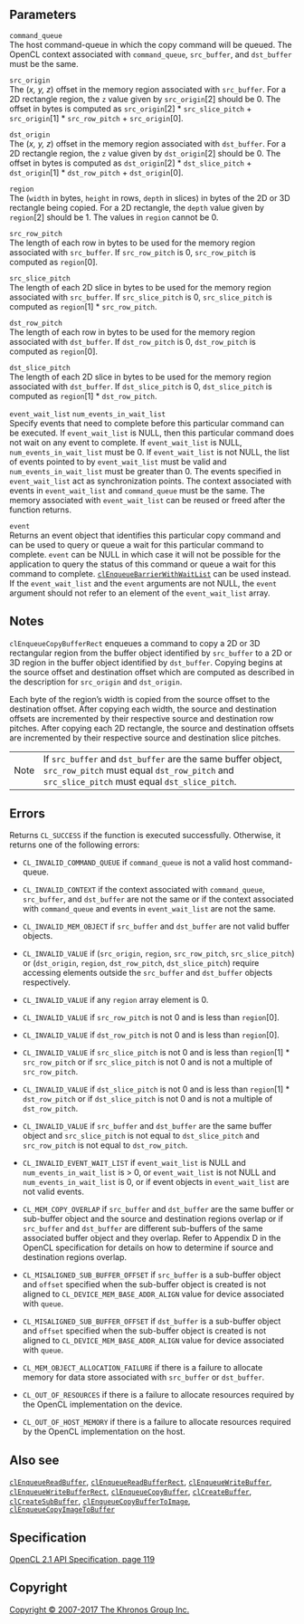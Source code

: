 
## Parameters

`command_queue`  
The host command-queue in which the copy command will be queued. The
OpenCL context associated with `command_queue`, `src_buffer`, and
`dst_buffer` must be the same.

`src_origin`  
The (*x, y, z*) offset in the memory region associated with
`src_buffer`. For a 2D rectangle region, the `z` value given by
`src_origin`\[2\] should be 0. The offset in bytes is computed as
`src_origin`\[2\] \* `src_slice_pitch` + `src_origin`\[1\] \*
`src_row_pitch` + `src_origin`\[0\].

`dst_origin`  
The (*x, y, z*) offset in the memory region associated with
`dst_buffer`. For a 2D rectangle region, the `z` value given by
`dst_origin`\[2\] should be 0. The offset in bytes is computed as
`dst_origin`\[2\] \* `dst_slice_pitch` + `dst_origin`\[1\] \*
`dst_row_pitch` + `dst_origin`\[0\].

`region`  
The (`width` in bytes, `height` in rows, `depth` in slices) in bytes of
the 2D or 3D rectangle being copied. For a 2D rectangle, the `depth`
value given by `region`\[2\] should be 1. The values in `region` cannot
be 0.

`src_row_pitch`  
The length of each row in bytes to be used for the memory region
associated with `src_buffer`. If `src_row_pitch` is 0, `src_row_pitch`
is computed as `region`\[0\].

`src_slice_pitch`  
The length of each 2D slice in bytes to be used for the memory region
associated with `src_buffer`. If `src_slice_pitch` is 0,
`src_slice_pitch` is computed as `region`\[1\] \* `src_row_pitch`.

`dst_row_pitch`  
The length of each row in bytes to be used for the memory region
associated with `dst_buffer`. If `dst_row_pitch` is 0, `dst_row_pitch`
is computed as `region`\[0\].

`dst_slice_pitch`  
The length of each 2D slice in bytes to be used for the memory region
associated with `dst_buffer`. If `dst_slice_pitch` is 0,
`dst_slice_pitch` is computed as `region`\[1\] \* `dst_row_pitch`.

`event_wait_list` `num_events_in_wait_list`  
Specify events that need to complete before this particular command can
be executed. If `event_wait_list` is NULL, then this particular command
does not wait on any event to complete. If `event_wait_list` is NULL,
`num_events_in_wait_list` must be 0. If `event_wait_list` is not NULL,
the list of events pointed to by `event_wait_list` must be valid and
`num_events_in_wait_list` must be greater than 0. The events specified
in `event_wait_list` act as synchronization points. The context
associated with events in `event_wait_list` and `command_queue` must be
the same. The memory associated with `event_wait_list` can be reused or
freed after the function returns.

`event`  
Returns an event object that identifies this particular copy command and
can be used to query or queue a wait for this particular command to
complete. `event` can be NULL in which case it will not be possible for
the application to query the status of this command or queue a wait for
this command to complete.
[`clEnqueueBarrierWithWaitList`](clEnqueueBarrierWithWaitList.html) can
be used instead. If the `event_wait_list` and the `event` arguments are
not NULL, the `event` argument should not refer to an element of the
`event_wait_list` array.

## Notes

`clEnqueueCopyBufferRect` enqueues a command to copy a 2D or 3D
rectangular region from the buffer object identified by `src_buffer` to
a 2D or 3D region in the buffer object identified by `dst_buffer`.
Copying begins at the source offset and destination offset which are
computed as described in the description for `src_origin` and
`dst_origin`.

Each byte of the region’s width is copied from the source offset to the
destination offset. After copying each width, the source and destination
offsets are incremented by their respective source and destination row
pitches. After copying each 2D rectangle, the source and destination
offsets are incremented by their respective source and destination slice
pitches.

|   |   |
---|---|
|  Note                              |  If `src_buffer` and `dst_buffer`    are the same buffer object,         `src_row_pitch` must equal          `dst_row_pitch` and                 `src_slice_pitch` must equal        `dst_slice_pitch`.                |

## Errors

Returns `CL_SUCCESS` if the function is executed successfully.
Otherwise, it returns one of the following errors:

-   `CL_INVALID_COMMAND_QUEUE` if `command_queue` is not a valid host
    command-queue.

-   `CL_INVALID_CONTEXT` if the context associated with `command_queue`,
    `src_buffer`, and `dst_buffer` are not the same or if the context
    associated with `command_queue` and events in `event_wait_list` are
    not the same.

-   `CL_INVALID_MEM_OBJECT` if `src_buffer` and `dst_buffer` are not
    valid buffer objects.

-   `CL_INVALID_VALUE` if (`src_origin`, `region`, `src_row_pitch`,
    `src_slice_pitch`) or (`dst_origin`, `region`, `dst_row_pitch`,
    `dst_slice_pitch`) require accessing elements outside the
    `src_buffer` and `dst_buffer` objects respectively.

-   `CL_INVALID_VALUE` if any `region` array element is 0.

-   `CL_INVALID_VALUE` if `src_row_pitch` is not 0 and is less than
    `region`\[0\].

-   `CL_INVALID_VALUE` if `dst_row_pitch` is not 0 and is less than
    `region`\[0\].

-   `CL_INVALID_VALUE` if `src_slice_pitch` is not 0 and is less than
    `region`\[1\] \* `src_row_pitch` or if `src_slice_pitch` is not 0
    and is not a multiple of `src_row_pitch`.

-   `CL_INVALID_VALUE` if `dst_slice_pitch` is not 0 and is less than
    `region`\[1\] \* `dst_row_pitch` or if `dst_slice_pitch` is not 0
    and is not a multiple of `dst_row_pitch`.

-   `CL_INVALID_VALUE` if `src_buffer` and `dst_buffer` are the same
    buffer object and `src_slice_pitch` is not equal to
    `dst_slice_pitch` and `src_row_pitch` is not equal to
    `dst_row_pitch`.

-   `CL_INVALID_EVENT_WAIT_LIST` if `event_wait_list` is NULL and
    `num_events_in_wait_list` is > 0, or `event_wait_list` is not NULL
    and `num_events_in_wait_list` is 0, or if event objects in
    `event_wait_list` are not valid events.

-   `CL_MEM_COPY_OVERLAP` if `src_buffer` and `dst_buffer` are the same
    buffer or sub-buffer object and the source and destination regions
    overlap or if `src_buffer` and `dst_buffer` are different
    sub-buffers of the same associated buffer object and they overlap.
    Refer to Appendix D in the OpenCL specification for details on how
    to determine if source and destination regions overlap.

-   `CL_MISALIGNED_SUB_BUFFER_OFFSET` if `src_buffer` is a sub-buffer
    object and `offset` specified when the sub-buffer object is created
    is not aligned to `CL_DEVICE_MEM_BASE_ADDR_ALIGN` value for device
    associated with `queue`.

-   `CL_MISALIGNED_SUB_BUFFER_OFFSET` if `dst_buffer` is a sub-buffer
    object and `offset` specified when the sub-buffer object is created
    is not aligned to `CL_DEVICE_MEM_BASE_ADDR_ALIGN` value for device
    associated with `queue`.

-   `CL_MEM_OBJECT_ALLOCATION_FAILURE` if there is a failure to allocate
    memory for data store associated with `src_buffer` or `dst_buffer`.

-   `CL_OUT_OF_RESOURCES` if there is a failure to allocate resources
    required by the OpenCL implementation on the device.

-   `CL_OUT_OF_HOST_MEMORY` if there is a failure to allocate resources
    required by the OpenCL implementation on the host.

## Also see

[`clEnqueueReadBuffer`](clEnqueueReadBuffer.html),
[`clEnqueueReadBufferRect`](clEnqueueReadBufferRect.html),
[`clEnqueueWriteBuffer`](clEnqueueWriteBuffer.html),
[`clEnqueueWriteBufferRect`](clEnqueueWriteBufferRect.html),
[`clEnqueueCopyBuffer`](clEnqueueCopyBuffer.html),
[`clCreateBuffer`](clCreateBuffer.html),
[`clCreateSubBuffer`](clCreateSubBuffer.html),
[`clEnqueueCopyBufferToImage`](clEnqueueCopyBufferToImage.html),
[`clEnqueueCopyImageToBuffer`](clEnqueueCopyImageToBuffer.html)

## Specification

[OpenCL 2.1 API Specification, page
119](https://www.khronos.org/registry/cl/specs/opencl-2.1.pdf#page=119)

## Copyright

[Copyright © 2007-2017 The Khronos Group Inc.](copyright.html)
